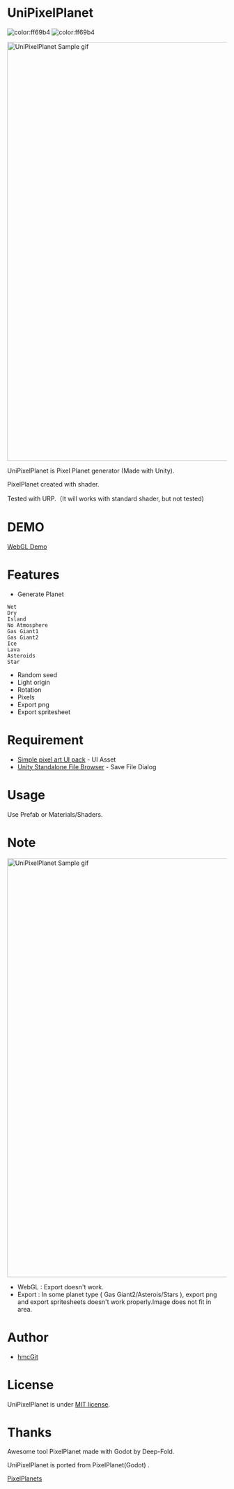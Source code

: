 # UniPixelPlanet
![color:ff69b4](https://img.shields.io/badge/licence-MIT-blue)
![color:ff69b4](https://img.shields.io/badge/shader-URP-green)

<img src="https://raw.githubusercontent.com/hmcGit/UniPixelPlanet/master/unipp.gif" width="960" alt="UniPixelPlanet Sample gif">

UniPixelPlanet is Pixel Planet generator (Made with Unity).

PixelPlanet created with shader.

Tested with URP.（It will works with standard shader, but not tested)


# DEMO
 
 [WebGL Demo](https://hmcgit.github.io/UniPixelPlanetWebGLDemo/)
 
# Features
  
* Generate Planet 
 ```
 Wet
 Dry
 Island
 No Atmosphere
 Gas Giant1
 Gas Giant2
 Ice
 Lava
 Asteroids
 Star
 ```
* Random seed
* Light origin
* Rotation
* Pixels
* Export png 
* Export spritesheet

# Requirement
 
* [Simple pixel art UI pack](https://kobliznik.itch.io/pixel-ui-pack) - UI Asset
* [Unity Standalone File Browser](https://github.com/gkngkc/UnityStandaloneFileBrowser) - Save File Dialog 

# Usage
 
Use Prefab or Materials/Shaders.
 
# Note
 
<img src="https://user-images.githubusercontent.com/7788005/110446476-8d91ea80-8102-11eb-8c4a-f1ff1f1b6ff4.gif" width="960" alt="UniPixelPlanet Sample gif">

* WebGL : Export doesn't work.
* Export : In some planet type ( Gas Giant2/Asterois/Stars ), export png and export spritesheets doesn't work properly.Image does not fit in area.
 
# Author

* [hmcGit](https://github.com/hmcGit)
 
# License
 
UniPixelPlanet is under [MIT license](https://en.wikipedia.org/wiki/MIT_License).

# Thanks

Awesome tool PixelPlanet made with Godot by Deep-Fold.

UniPixelPlanet is ported from PixelPlanet(Godot) .

[PixelPlanets](https://github.com/Deep-Fold/PixelPlanets)
